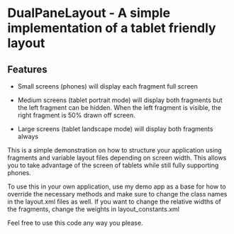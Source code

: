 DualPaneLayout - A simple implementation of a tablet friendly layout
====================================================================

## Features

* Small screens (phones) will display each fragment full screen

* Medium screens (tablet portrait mode) will display both fragments but the left fragment
can be hidden. When the left fragment is visible, the right fragment is 50% drawn off screen.

* Large screens (tablet landscape mode) will display both fragments always

This is a simple demonstration on how to structure your application using fragments and
variable layout files depending on screen width.
This allows you to take advantage of the screen of tablets while still fully supporting phones.

To use this in your own application, use my demo app as a base for how to override the
necessary methods and make sure to
change the class names in the layout.xml files as well. If you want to change the relative widths
of the fragments, change the weights in layout_constants.xml

Feel free to use this code any way you please.